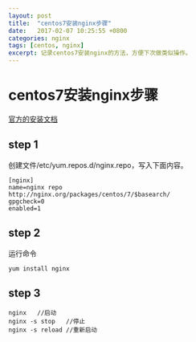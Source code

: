 ```yaml
---
layout: post
title:  "centos7安装nginx步骤"
date:   2017-02-07 10:25:55 +0800
categories: nginx
tags: [centos, nginx]
excerpt: 记录centos7安装nginx的方法，方便下次做类似操作。
---
```


# centos7安装nginx步骤

[官方的安装文档](https://nginx.org/en/linux_packages.html#stable)

## step 1
创建文件/etc/yum.repos.d/nginx.repo，写入下面内容。

```
[nginx]
name=nginx repo
http://nginx.org/packages/centos/7/$basearch/
gpgcheck=0
enabled=1
```

## step 2
运行命令

```
yum install nginx
```

## step 3
```
nginx   //启动
nginx -s stop   //停止
nginx -s reload //重新启动
```

